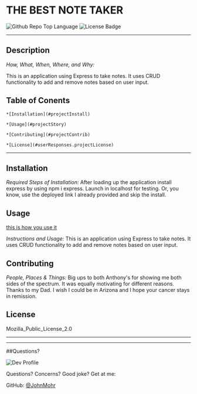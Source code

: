 # THE BEST NOTE TAKER

![Github Repo Top Language](https://img.shields.io/github/languages/top/JohnMohr/JM_Notetaker_HW?style=flat&logo=appveyor) 
![License Badge]('https://img.shields.io/badge/License-Mozilla_Public_License_2.0-brightgreen.svg')

***

## **Description**

*How, What, When, Where, and Why:*

This is an application using Express to take notes. It uses CRUD functionality to add and remove notes based on user input.

## Table of Conents
    *[Installation](#projectInstall)
    
    *[Usage](#projectStory)
    
    *[Contributing](#projectContrib)
    
    *[License](#userResponses.projectLicense)
    
***
## **Installation**

*Required Steps of Installation:*
After loading up the application install express by using npm i express. Launch in localhost for testing. Or, you know, use the deployed link I already provided and skip the install.



## **Usage**

[this is how you use it](url:https://github.com/JohnMohr/JM_Notetaker_HW/blob/main/public/assets/dev/thebestnotetaker.gif?raw=true)
    
*Instructions and Usage:*
This is an application using Express to take notes. It uses CRUD functionality to add and remove notes based on user input.



## **Contributing**
    
*People, Places & Things:*
Big ups to both Anthony's for showing me both sides of the spectrum. It was equally motivating for different reasons. Thanks to my Dad. I wish I could be in Arizona and I hope your cancer stays in remission. 



## **License**

Mozilla_Public_License_2.0



***
***


##Questions?

![Dev Profile](https://avatars.githubusercontent.com/u/74803311?v=4)

Questions? Concerns? Good joke? Get at me:

GitHub: [@JohnMohr](https://api.github.com/users/JohnMohr)

